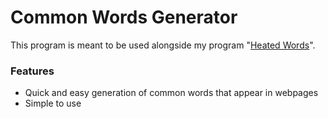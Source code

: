 # Common Words Generator

This program is meant to be used alongside my program "[Heated Words](https://github.com/Sevaarcen/HeatedWords)".

### Features
* Quick and easy generation of common words that appear in webpages
* Simple to use
